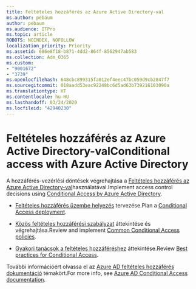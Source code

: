 ```yaml
---
title: Feltételes hozzáférés az Azure Active Directory-val
ms.author: pebaum
author: pebaum
ms.audience: ITPro
ms.topic: article
ROBOTS: NOINDEX, NOFOLLOW
localization_priority: Priority
ms.assetid: 686e8f18-b871-4dd2-864f-8562947ab583
ms.collection: Adm_O365
ms.custom:
- "9001672"
- "3739"
ms.openlocfilehash: 648cbc899315fa012ef4eec47bc059d9cb2847f7
ms.sourcegitcommit: 018aadd53eac92248bc6d5ad63b739216103090a
ms.translationtype: HT
ms.contentlocale: hu-HU
ms.lasthandoff: 03/24/2020
ms.locfileid: "42940230"
---
```

# <a name="conditional-access-with-azure-active-directory"></a><span data-ttu-id="e2e6f-102">Feltételes hozzáférés az Azure Active Directory-val</span><span class="sxs-lookup"><span data-stu-id="e2e6f-102">Conditional access with Azure Active Directory</span></span>

<span data-ttu-id="e2e6f-103">A hozzáférés-vezérlési döntések végrehajtása a [Feltételes hozzáférés az Azure Active Directory-val](https://docs.microsoft.com/azure/active-directory/conditional-access/overview)használatával.</span><span class="sxs-lookup"><span data-stu-id="e2e6f-103">Implement access control decisions using [Conditional Access by Azure Active Directory](https://docs.microsoft.com/azure/active-directory/conditional-access/overview).</span></span>

- <span data-ttu-id="e2e6f-104">[Feltételes hozzáférés üzembe helyezés](https://docs.microsoft.com/azure/active-directory/conditional-access/plan-conditional-access) tervezése.</span><span class="sxs-lookup"><span data-stu-id="e2e6f-104">Plan a [Conditional Access deployment](https://docs.microsoft.com/azure/active-directory/conditional-access/plan-conditional-access).</span></span> 

- <span data-ttu-id="e2e6f-105">[Közös feltételes hozzáférési szabályzat](https://docs.microsoft.com/azure/active-directory/conditional-access/concept-conditional-access-policy-common) áttekintése és végrehajtása.</span><span class="sxs-lookup"><span data-stu-id="e2e6f-105">Review and implement [Common Conditional Access policies](https://docs.microsoft.com/azure/active-directory/conditional-access/concept-conditional-access-policy-common).</span></span>

- <span data-ttu-id="e2e6f-106">[Gyakori tanácsok a feltételes hozzáféréshez](https://docs.microsoft.com/azure/active-directory/conditional-access/best-practices) áttekintése.</span><span class="sxs-lookup"><span data-stu-id="e2e6f-106">Review [Best practices for Conditional Access](https://docs.microsoft.com/azure/active-directory/conditional-access/best-practices).</span></span>

<span data-ttu-id="e2e6f-107">További információért olvassa el az [Azure AD feltételes hozzáférés dokumentáció](https://docs.microsoft.com/azure/active-directory/conditional-access/) témakört.</span><span class="sxs-lookup"><span data-stu-id="e2e6f-107">For more info, see [Azure AD Conditional Access documentation](https://docs.microsoft.com/azure/active-directory/conditional-access/).</span></span>
